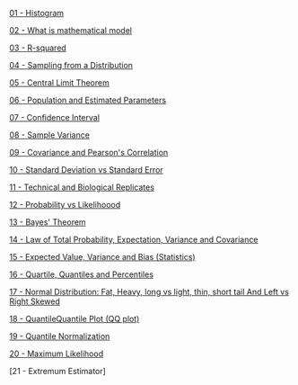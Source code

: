 
[01 - Histogram](https://github.com/yangshiteng/StatQuest-Study-Notes/blob/main/Notes/Histogram.md)

[02 - What is mathematical model](https://github.com/yangshiteng/StatQuest-Study-Notes/blob/main/Notes/What%20is%20mathematical%20model.md)

[03 - R-squared](https://github.com/yangshiteng/StatQuest-Study-Notes/blob/main/Notes/R-squared.md)

[04 - Sampling from a Distribution](https://github.com/yangshiteng/StatQuest-Study-Notes/blob/main/Notes/Sampling%20from%20a%20Distribution.md)

[05 - Central Limit Theorem](https://github.com/yangshiteng/StatQuest-Study-Notes/blob/main/Notes/Central%20Limit%20Theorem.md)

[06 - Population and Estimated Parameters](https://github.com/yangshiteng/StatQuest-Study-Notes/blob/main/Notes/Population%20and%20Estimated%20Parameters.md)

[07 - Confidence Interval](https://github.com/yangshiteng/StatQuest-Study-Notes/blob/main/Notes/Confidence%20Interval.md)

[08 - Sample Variance](https://github.com/yangshiteng/StatQuest-Study-Notes/blob/main/Notes/Sample%20Variance.md)

[09 - Covariance and Pearson's Correlation](https://github.com/yangshiteng/StatQuest-Study-Notes/blob/main/Notes/Covariance.md)

[10 - Standard Deviation vs Standard Error](https://github.com/yangshiteng/StatQuest-Study-Notes/blob/main/Notes/Standard%20Deviation%20vs%20Standard%20Error.md)

[11 - Technical and Biological Replicates](https://github.com/yangshiteng/StatQuest-Study-Notes/blob/main/Notes/The%20Difference%20Between%20Technical%20and%20Biological%20Replicates.md)

[12 - Probability vs Likelihoood](https://github.com/yangshiteng/StatQuest-Study-Notes/blob/main/Notes/Probability%20vs%20Likelihoood.md)

[13 - Bayes' Theorem](https://github.com/yangshiteng/StatQuest-Study-Notes/blob/main/Notes/Bayes'%20Theorem.md)

[14 - Law of Total Probability, Expectation, Variance and Covariance](https://github.com/yangshiteng/StatQuest-Study-Notes/blob/main/Notes/Law%20of%20Total%20Probability%2C%20Expectation%2C%20Variance%20and%20Covariance.md)

[15 - Expected Value, Variance and Bias (Statistics)](https://github.com/yangshiteng/StatQuest-Study-Notes/blob/main/Notes/Expected%20Value.md)

[16 - Quartile, Quantiles and Percentiles](https://github.com/yangshiteng/StatQuest-Study-Notes/blob/main/Notes/Quantiles%20and%20Percentiles.md)

[17 - Normal Distribution: Fat, Heavy, long vs light, thin, short tail And Left vs Right Skewed](https://github.com/yangshiteng/StatQuest-Study-Notes/blob/main/Notes/Normal%20Distribution%20Plot%20FEATURE.md)

[18 - QuantileQuantile Plot (QQ plot)](https://github.com/yangshiteng/StatQuest-Study-Notes/blob/main/Notes/QuantileQuantile%20Plot%20(QQ%20plot)%5D.md)

[19 - Quantile Normalization](https://github.com/yangshiteng/StatQuest-Study-Notes/blob/main/Notes/Quantile%20Normalization.md)

[20 - Maximum Likelihood](https://github.com/yangshiteng/StatQuest-Study-Notes/blob/main/Notes/Maximum%20Likelihood.md)

[21 - Extremum Estimator]
